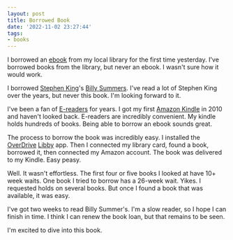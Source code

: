 ```yaml
---
layout: post
title: Borrowed Book
date: '2022-11-02 23:27:44'
tags:
- books
---
```


I borrowed an [ebook](https://en.wikipedia.org/wiki/Ebook) from my local library for the first time yesterday. I've borrowed books from the library, but never an ebook. I wasn't sure how it would work.

I borrowed [Stephen King](https://stephenking.com)'s [Billy Summers](https://en.wikipedia.org/wiki/Billy_Summers). I've read a lot of Stephen King over the years, but never this book. I'm looking forward to it.

I've been a fan of [E-readers](https://en.wikipedia.org/wiki/E-reader) for years. I got my first [Amazon Kindle](https://en.wikipedia.org/wiki/Amazon_Kindle) in 2010 and haven't looked back. E-readers are incredibly convenient. My kindle holds hundreds of books. Being able to borrow an ebook sounds great. &nbsp;

The process to borrow the book was incredibly easy. I installed the [OverDrive](https://www.overdrive.com/) [Libby](https://www.overdrive.com/apps/libby) app. Then I connected my library card, found a book, borrowed it, then connected my Amazon account. The book was delivered to my Kindle. Easy peasy.

Well. It wasn't effortless. The first four or five books I looked at have 10+ week waits. One book I tried to borrow has a 26-week wait. Yikes. I requested holds on several books. But once I found a book that was available, it was easy.

I've got two weeks to read Billy Summer's. I'm a slow reader, so I hope I can finish in time. I think I can renew the book loan, but that remains to be seen.

I'm excited to dive into this book.


